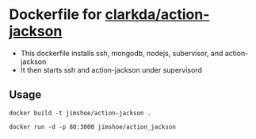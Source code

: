 # Dockerfile for [clarkda/action-jackson](https://github.com/clarkda/action-jackson)
* This dockerfile installs ssh, mongodb, nodejs, subervisor, and action-jackson
* It then starts ssh and action-jackson under supervisord

## Usage
```
docker build -t jimshoe/action-jackson .
```
```
docker run -d -p 80:3000 jimshoe/action_jackson
```
